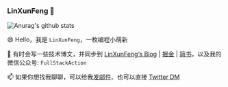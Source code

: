 ### LinXunFeng 👋



![Anurag's github stats](https://github-readme-stats.vercel.app/api?username=LinXunFeng&show_icons=true)

😄 Hello，我是 `LinXunFeng`，一枚编程小萌新

📖 有时会写一些技术博文，并同步到 [LinXunFeng‘s Blog](https://linxunfeng.top/) | [掘金](https://juejin.im/user/58f8065e61ff4b006646c72d)  | [简书](https://www.jianshu.com/u/31e85e7a22a2)，以及我的微信公众号: `FullStackAction`

📫 如果你想找我聊聊，可以给我[发邮件](mailto:linxunfeng@yeah.net)、也可以直接 [Twitter DM](https://twitter.com/xunfenghellolo)



<!--
**LinXunFeng/LinXunFeng** is a ✨ _special_ ✨ repository because its `README.md` (this file) appears on your GitHub profile.

Here are some ideas to get you started:

- 🔭 I’m currently working on ...
- 🌱 I’m currently learning ...
- 👯 I’m looking to collaborate on ...
- 🤔 I’m looking for help with ...
- 💬 Ask me about ...
- 📫 How to reach me: ...
- 😄 Pronouns: ...
- ⚡ Fun fact: ...
-->
